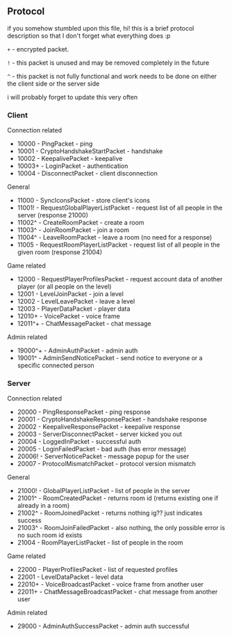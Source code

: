 ## Protocol

if you somehow stumbled upon this file, hi! this is a brief protocol description so that I don't forget what everything does :p

`+` - encrypted packet.

`!` - this packet is unused and may be removed completely in the future

`^` - this packet is not fully functional and work needs to be done on either the client side or the server side

i will probably forget to update this very often

### Client

Connection related

* 10000 - PingPacket - ping
* 10001 - CryptoHandshakeStartPacket - handshake
* 10002 - KeepalivePacket - keepalive
* 10003+ - LoginPacket - authentication
* 10004 - DisconnectPacket - client disconnection

General

* 11000 - SyncIconsPacket - store client's icons
* 11001! - RequestGlobalPlayerListPacket - request list of all people in the server (response 21000)
* 11002^ - CreateRoomPacket - create a room
* 11003^ - JoinRoomPacket - join a room
* 11004^ - LeaveRoomPacket - leave a room (no need for a response)
* 11005 - RequestRoomPlayerListPacket - request list of all people in the given room (response 21004)

Game related

* 12000 - RequestPlayerProfilesPacket - request account data of another player (or all people on the level)
* 12001 - LevelJoinPacket - join a level
* 12002 - LevelLeavePacket - leave a level
* 12003 - PlayerDataPacket - player data
* 12010+ - VoicePacket - voice frame
* 12011^+ - ChatMessagePacket - chat message

Admin related

* 19000^+ - AdminAuthPacket - admin auth
* 19001^ - AdminSendNoticePacket - send notice to everyone or a specific connected person

### Server

Connection related

* 20000 - PingResponsePacket - ping response
* 20001 - CryptoHandshakeResponsePacket - handshake response
* 20002 - KeepaliveResponsePacket - keepalive response
* 20003 - ServerDisconnectPacket - server kicked you out
* 20004 - LoggedInPacket - successful auth
* 20005 - LoginFailedPacket - bad auth (has error message)
* 20006! - ServerNoticePacket - message popup for the user
* 20007 - ProtocolMismatchPacket - protocol version mismatch

General

* 21000! - GlobalPlayerListPacket - list of people in the server
* 21001^ - RoomCreatedPacket - returns room id (returns existing one if already in a room)
* 21002^ - RoomJoinedPacket - returns nothing ig?? just indicates success
* 21003^ - RoomJoinFailedPacket - also nothing, the only possible error is no such room id exists
* 21004 - RoomPlayerListPacket - list of people in the room

Game related

* 22000 - PlayerProfilesPacket - list of requested profiles
* 22001 - LevelDataPacket - level data
* 22010+ - VoiceBroadcastPacket - voice frame from another user
* 22011+ - ChatMessageBroadcastPacket - chat message from another user

Admin related

* 29000 - AdminAuthSuccessPacket - admin auth successful

